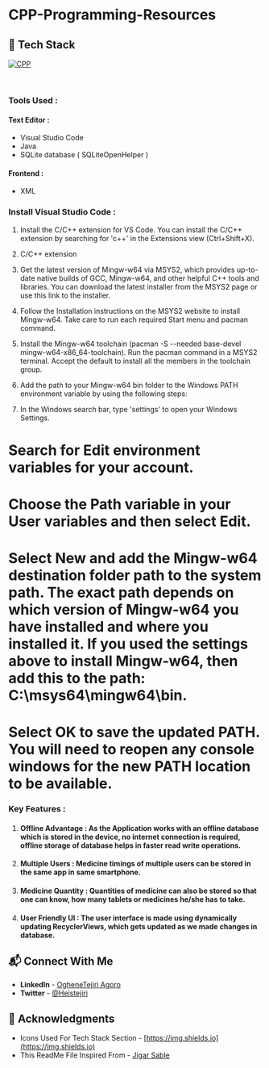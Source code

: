 # CPP-Programming-Resources

## 📌 Tech Stack

[![CPP](https://img.shields.io/badge/cpp%20-%23E34F26.svg?&style=for-the-badge&logo=cpp&logoColor=white)](https://github.com/heistejiri)&nbsp;


<br>

### Tools Used :

#### Text Editor :
  * Visual Studio Code
  * Java 
  * SQLite database ( SQLiteOpenHelper )
#### Frontend :
  * XML



### Install Visual Studio Code :
1. Install the C/C++ extension for VS Code. You can install the C/C++ 
extension by searching for 'c++' in the Extensions view (Ctrl+Shift+X).

2. C/C++ extension

3. Get the latest version of Mingw-w64 via MSYS2, which provides up-to-date native builds of GCC, Mingw-w64, and other helpful C++ tools and libraries. You can download the latest installer from the MSYS2 page or use this link to the installer.

4. Follow the Installation instructions on the MSYS2 website to install Mingw-w64. Take care to run each required Start menu and pacman command.

5. Install the Mingw-w64 toolchain (pacman -S --needed base-devel mingw-w64-x86_64-toolchain). Run the pacman command in a MSYS2 terminal. Accept the default to install all the members in the toolchain group.

6. Add the path to your Mingw-w64 bin folder to the Windows PATH environment variable by using the following steps:

7. In the Windows search bar, type 'settings' to open your Windows Settings.

# Search for Edit environment variables for your account.
# Choose the Path variable in your User variables and then select Edit.
# Select New and add the Mingw-w64 destination folder path to the system path. The exact path depends on which version of Mingw-w64 you have installed and where you installed it. If you used the settings above to install Mingw-w64, then add this to the path: C:\msys64\mingw64\bin.
# Select OK to save the updated PATH. You will need to reopen any console windows for the new PATH location to be available.

### Key Features :
1. #### **Offline Advantage** : As the Application works with an offline database which is stored in the device, no internet connection is required, offline storage of database helps in faster read write operations.
2. #### **Multiple Users** : Medicine timings of multiple users can be stored in the same app in same smartphone.
3. #### **Medicine Quantity** : Quantities of medicine can also be stored so that one can know, how many tablets or medicines he/she has to take.
4. #### **User Friendly UI** : The user interface is made using dynamically updating RecyclerViews, which gets updated as we made changes in database.


## 📬 Connect With Me

- **LinkedIn** - [OgheneTejiri Agoro](https://www.linkedin.com/in/heistejiri/)
- **Twitter** - [@Heistejiri](https://www.twitter.com/heistejiri)

## 📌 Acknowledgments

- Icons Used For Tech Stack Section - [https://img.shields.io](https://img.shields.io)
- This ReadMe File Inspired From - [Jigar Sable](https://github.com/jigar-sable)
